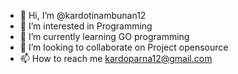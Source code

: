 - 👋 Hi, I’m @kardotinambunan12
- 👀 I’m interested in Programming
- 🌱 I’m currently learning GO programming
- 💞️ I’m looking to collaborate on Project opensource
- 📫 How to reach me kardoparna12@gmail.com

<!---
kardotinambunan12/kardotinambunan12 is a ✨ special ✨ repository because its `README.md` (this file) appears on your GitHub profile.
You can click the Preview link to take a look at your changes.
--->
